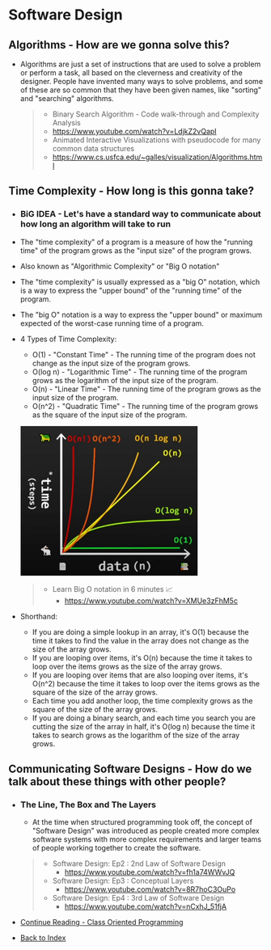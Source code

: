 # Software Design

## Algorithms - How are we gonna solve this?
  - Algorithms are just a set of instructions that are used to solve a problem or perform a task, all based on the
    cleverness and creativity of the designer. People have invented many ways to solve problems, and some of these
    are so common that they have been given names, like "sorting" and "searching" algorithms.
    > - Binary Search Algorithm - Code walk-through and Complexity Analysis
    > - https://www.youtube.com/watch?v=LdjkZ2vQapI
    > - Animated Interactive Visualizations with pseudocode for many common data structures
    > - https://www.cs.usfca.edu/~galles/visualization/Algorithms.html

## Time Complexity - How long is this gonna take?
  - ### BiG IDEA - Let's have a standard way to communicate about how long an algorithm will take to run
  - The "time complexity" of a program is a measure of how the "running time" of the program grows as the "input size"
    of the program grows.
  - Also known as "Algorithmic Complexity" or "Big O notation"
  - The "time complexity" is usually expressed as a "big O" notation, which is a way to express the "upper bound" of
    the "running time" of the program.
  - The "big O" notation is a way to express the "upper bound" or maximum expected of the worst-case running time of a program.
  - 4 Types of Time Complexity:
      - O(1) - "Constant Time" - The running time of the program does not change as the input size of the program grows.
      - O(log n) - "Logarithmic Time" - The running time of the program grows as the logarithm of the input size of the program.
      - O(n) - "Linear Time" - The running time of the program grows as the input size of the program.
      - O(n^2) - "Quadratic Time" - The running time of the program grows as the square of the input size of the program.

    [<img src="assets/bigo.png" width="350"/>](https://www.youtube.com/watch?v=XMUe3zFhM5c)

    > - Learn Big O notation in 6 minutes 📈
    >   - https://www.youtube.com/watch?v=XMUe3zFhM5c
  
  - Shorthand:
    - If you are doing a simple lookup in an array, it's O(1) because the time it takes to find the value in the array
      does not change as the size of the array grows.
    - If you are looping over items, it's O(n) because the time it takes to loop over the items grows as the size of the
      array grows.
    - If you are looping over items that are also looping over items, it's O(n^2) because the time it takes to loop over
      the items grows as the square of the size of the array grows.
    - Each time you add another loop, the time complexity grows as the square of the size of the array grows.
    - If you are doing a binary search, and each time you search you are cutting the size of the array in half,
      it's O(log n) because the time it takes to search grows as the logarithm of the size of the array grows.

## Communicating Software Designs - How do we talk about these things with other people? 
  - ### The Line, The Box and The Layers
    - At the time when structured programming took off, the concept of "Software Design" was introduced
      as people created more complex software systems with more complex requirements and larger teams of people working
      together to create the software.
    > - Software Design: Ep2 : 2nd Law of Software Design
    >     - https://www.youtube.com/watch?v=fh1a74WWvJQ
    > - Software Design: Ep3 : Conceptual Layers
    >     - https://www.youtube.com/watch?v=8R7hoC3OuPo
    > - Software Design: Ep4 : 3rd Law of Software Design
    >     - https://www.youtube.com/watch?v=nCxhJ_51fjA 

- [Continue Reading - Class Oriented Programming](08-ClassOrientedProgramming)
- [Back to Index](README.md)